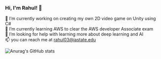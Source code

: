 ### Hi, I'm Rahul! 👋
 🔭 I’m currently working on creating my own 2D video game on Unity using C#<br/>
 🌱 I’m currently learning AWS to clear the AWS developer Associate exam<br/>
 🤔 I’m looking for help with learning more about deep learning and AI<br/>
 📫 you can reach me at rahul03@iastate.edu<br/>

<!-- Github stats from https://github.com/anuraghazra/github/github-readme-stats -->
![Anurag's GitHub stats](https://github-readme-stats.vercel.app/api?username=RahulSudev03&show_icons=true&theme=radical)
 


